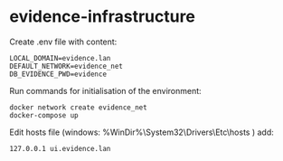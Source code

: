 # evidence-infrastructure

Create .env file with content:
```
LOCAL_DOMAIN=evidence.lan
DEFAULT_NETWORK=evidence_net
DB_EVIDENCE_PWD=evidence
```
Run commands for initialisation of the environment:
```
docker network create evidence_net
docker-compose up
```
Edit hosts file (windows: %WinDir%\System32\Drivers\Etc\hosts
) add:
```
127.0.0.1 ui.evidence.lan
```

